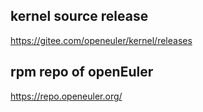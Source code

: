 ## kernel source release
https://gitee.com/openeuler/kernel/releases

## rpm repo of openEuler
https://repo.openeuler.org/